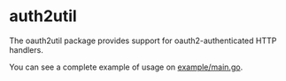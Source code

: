 auth2util
==========

The oauth2util package provides support for oauth2-authenticated HTTP handlers.

You can see a complete example of usage on [example/main.go](https://github.com/campoy/oauth2util/blob/master/example/main.go).